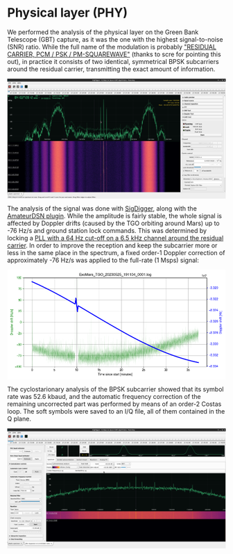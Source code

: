 # Physical layer (PHY)
We performed the analysis of the physical layer on the Green Bank Telescope (GBT) capture, as it was the one with the highest signal-to-noise (SNR) ratio. While the full name of the modulation is probably ["RESIDUAL CARRIER, PCM / PSK / PM-SQUAREWAVE"](srce.png) (thanks to scre for pointing this out), in practice it consists of two identical, symmetrical BPSK subcarriers around the residual carrier, transmitting the exact amount of information.

<img src="visual/gbt.png" align="center" />

The analysis of the signal was done with [SigDigger](https://github.com/BatchDrake/SigDigger), along with the [AmateurDSN plugin](https://github.com/BatchDrake/AmateurDSN). While the amplitude is fairly stable, the whole signal is affected by Doppler drifts (caused by the TGO orbiting around Mars) up to -76 Hz/s and ground station lock commands. This was determined by locking a [PLL with a 64 Hz cut-off on a 6.5 kHz channel around the residual carrier](visual/drift.png).  In order to improve the reception and keep the subcarrier more or less in the same place in the spectrum, a fixed order-1 Doppler correction of approximately -76 Hz/s was applied to the full-rate (1 Msps) signal:

<img src="visual/driftplot.png" align="center" />

The cyclostarionary analysis of the BPSK subcarrier showed that its symbol rate was 52.6 kbaud, and the automatic frequency correction of the remaining uncorrected part was performed by means of an order-2 Costas loop. The soft symbols were saved to an I/Q file, all of them contained in the Q plane.

<img src="visual/bpsk.png" align="center" />

